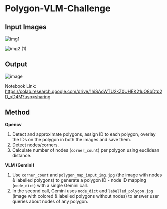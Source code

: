 # Polygon-VLM-Challenge

## Input Images
![img1](https://github.com/user-attachments/assets/ffe9296a-5986-4da2-9d8c-43303b1289ac)  

![img2 (1)](https://github.com/user-attachments/assets/8429e00d-5f5b-424b-8bef-74b1a86ec4fc)

## Output

![image](https://github.com/user-attachments/assets/431dd5e0-b06d-451a-ae5c-452f4c9e5ae6)

Notebook Link: https://colab.research.google.com/drive/1hiSAoWTU2kZ0UHEK21uO8bDtp2D_xD4M?usp=sharing

## Method

__Opencv__ 
1. Detect and approximate polygons, assign ID to each polygon, overlay the IDs on the polygon in both the images and save them. 
2. Detect nodes/corners.  
3. Calculate number of nodes (```corner_count```) per polygon using euclidean distance.

__VLM (Gemini)__
1. Use ```corner_count``` and ```polygon_map_input_img.jpg``` (the image with nodes & labelled polygons) to generate a polygon ID - node ID mapping (```node_dict```) with a single Gemini call.
2. In the second call, Gemini uses ```node_dict``` and ```labelled_polygon.jpg``` (image with colored & labelled polygons without nodes) to answer user queries about nodes of any polygon.
